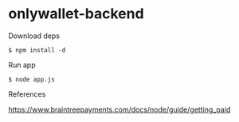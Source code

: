 onlywallet-backend
==================

Download deps

```
$ npm install -d
```


Run app

```
$ node app.js
```

References

https://www.braintreepayments.com/docs/node/guide/getting_paid

